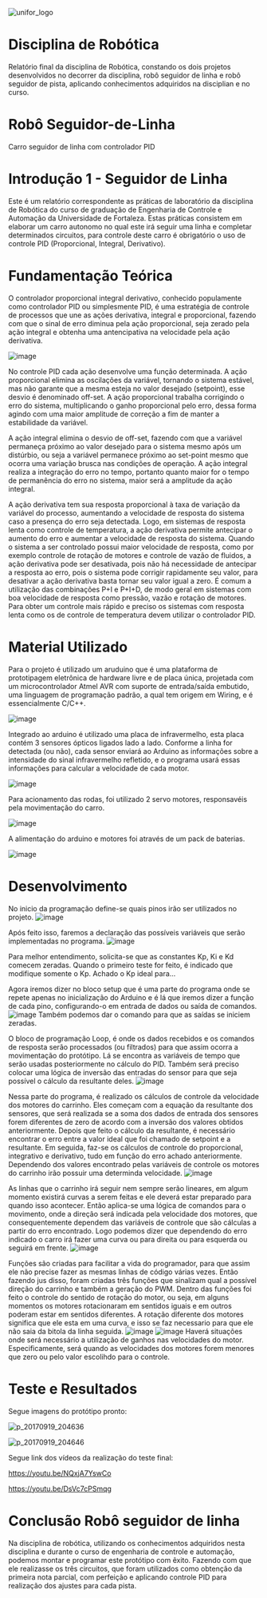 ![unifor_logo](https://user-images.githubusercontent.com/32148244/30723505-3ff3405a-9f0e-11e7-81fc-152139920f83.jpg)

# Disciplina de Robótica

Relatório final da disciplina de Robótica, constando os dois projetos desenvolvidos no decorrer da disciplina, robô seguidor de linha e robô seguidor de pista, aplicando conhecimentos adquiridos na disciplian e no curso.

# Robô Seguidor-de-Linha
Carro seguidor de linha com controlador PID

# Introdução 1 - Seguidor de Linha
Este é um relatório correspondente as práticas de laboratório da disciplina de Robótica do curso de graduação de Engenharia de Controle e Automação da Universidade de Fortaleza. Estas práticas consistem em elaborar um carro autonomo no qual este irá seguir uma linha e completar determinados circuitos, para controle deste carro é obrigatório o uso de controle PID (Proporcional, Integral, Derivativo).

# Fundamentação Teórica
O controlador proporcional integral derivativo, conhecido populamente como controlador PID ou simplesmente PID, é uma estratégia de controle de processos que une as ações derivativa, integral e proporcional, fazendo com que o sinal de erro diminua pela ação proporcional, seja zerado pela ação integral e obtenha uma antencipativa na velocidade pela ação derivativa.

![image](https://user-images.githubusercontent.com/32148244/30890172-37492e3a-a2f9-11e7-8d54-d9a767ae875c.png)

No controle PID cada ação desenvolve uma função determinada.
A ação proporcional elimina as oscilações da variável, tornando o sistema estável, mas não garante que a mesma esteja no valor desejado (setpoint), esse desvio é denominado off-set. A ação proporcional trabalha corrigindo o erro do sistema, multiplicando o ganho proporcional pelo erro, dessa forma agindo com uma maior amplitude de correção a fim de manter a estabilidade da variável.

A ação integral elimina o desvio de off-set, fazendo com que a variável permaneça próximo ao valor desejado para o sistema mesmo após um distúrbio,  ou seja a variável permanece próximo ao set-point mesmo que ocorra uma variação brusca nas condições de operação. A ação integral realiza a integração do erro no tempo, portanto quanto maior for o tempo de permanência do erro no sistema, maior será a amplitude da ação integral.

A ação derivativa tem sua resposta  proporcional à taxa de variação da variável do processo, aumentando a velocidade de resposta do sistema caso a presença do erro seja detectada. Logo, em sistemas de resposta lenta como controle de temperatura, a ação derivativa permite antecipar o aumento do erro e aumentar a velocidade de resposta do sistema. Quando o sistema a ser controlado possui maior velocidade de resposta, como por exemplo controle de rotação de motores e controle de vazão de fluidos, a ação derivativa pode ser desativada, pois não há necessidade de antecipar a resposta ao erro, pois o sistema pode corrigir rapidamente seu valor, para desativar a ação derivativa basta tornar seu valor igual a zero.
É comum a utilização das combinações P+I e P+I+D, de modo geral em sistemas com boa velocidade de resposta como pressão, vazão e rotação de motores. Para obter um controle mais rápido e preciso os sistemas com resposta lenta como os de controle de temperatura devem utilizar o controlador PID.

# Material Utilizado
Para o projeto é utilizado um aruduino que é  uma plataforma de prototipagem eletrônica de hardware livre e de placa única, projetada com um microcontrolador Atmel AVR com suporte de entrada/saída embutido, uma linguagem de programação padrão, a qual tem origem em Wiring, e é essencialmente C/C++.

![image](https://user-images.githubusercontent.com/32148244/30890496-5d0e6976-a2fb-11e7-9221-f2f6f4a966d4.png)

Integrado ao arduino é utilizado uma placa de infravermelho, esta placa contém 3 sensores ópticos ligados lado a lado. Conforme a linha for detectada (ou não), cada sensor enviará ao Arduino as informações sobre a intensidade do sinal infravermelho refletido, e o programa usará essas informações para calcular a velocidade de cada motor.

![image](https://user-images.githubusercontent.com/32148244/30890555-99c9c950-a2fb-11e7-9b60-b21ccccc54d2.png)

Para acionamento das rodas, foi utilizado 2 servo motores, responsavéis pela movimentação do carro.

![image](https://user-images.githubusercontent.com/32148244/30890761-d74d0f48-a2fc-11e7-9dfa-e5fa685cd1b2.png)

A alimentação do arduino e motores foi através de um pack de baterias.

![image](https://user-images.githubusercontent.com/32148244/30890726-9669a0ea-a2fc-11e7-924b-27c59c40a049.png)

# Desenvolvimento
No inicio da programação define-se quais pinos irão ser utilizados no projeto.
![image](https://user-images.githubusercontent.com/32027941/30883629-27b02034-a2e3-11e7-99dc-43647386c345.png)

Após feito isso, faremos a declaração das possíveis variáveis que serão implementadas no programa.
![image](https://user-images.githubusercontent.com/32027941/30883870-f73be7d4-a2e3-11e7-8155-29fc88930e7e.png)

Para melhor entendimento, solicita-se que as constantes Kp, Ki e Kd comecem zeradas. Quando o primeiro teste for feito, 
é indicado que modifique somente o Kp. Achado o Kp ideal para...

Agora iremos dizer no bloco setup que é uma parte do programa onde se repete apenas no inicialização do Arduino e é lá que iremos dizer a função de cada pino,  configurando-o em entrada de dados ou saída de comandos.
![image](https://user-images.githubusercontent.com/32027941/30884235-39bcb13c-a2e5-11e7-846e-9f68c9d9ec11.png)
Também podemos dar o comando para que as saídas se iniciem zeradas.

O bloco de programação Loop, é onde os dados recebidos e os comandos de resposta serão processados (ou filtrados) para que assim ocorra a movimentação do protótipo. Lá se encontra as variáveis de tempo que serão usadas posteriormente no cálculo do PID. Também será preciso colocar uma lógica de inversão das entradas do sensor para que seja possível o cálculo da resultante deles.
![image](https://user-images.githubusercontent.com/32027941/30884632-bd095882-a2e6-11e7-8248-94b1c5dc8760.png)

Nessa parte do programa, é realizado os cálculos de controle da velocidade dos motores do carrinho. Eles começam com a equação da resultante dos sensores, que será realizada se a soma dos dados de entrada dos sensores forem diferentes de zero de acordo com a inversão dos valores obtidos anteriormente. Depois que feito o cálculo da resultante, é necessário encontrar o erro entre a valor ideal que foi chamado de setpoint e a resultante. Em seguida, faz-se os cálculos de controle do proporcional, integrativo e derivativo, tudo em função do erro achado anteriormente. Dependendo dos valores encontrado pelas variáveis de controle os motores do carrinho irão possuir uma determinda velocidade.
![image](https://user-images.githubusercontent.com/32027941/30884825-6d5729b2-a2e7-11e7-87f0-81bb78423ff9.png)

As linhas que o carrinho irá seguir nem sempre serão lineares, em algum momento existirá curvas a serem feitas e ele deverá estar preparado para quando isso acontecer. Então aplica-se uma lógica de comandos para o movimento, onde a direção será indicada pela velocidade dos motores, que consequentemente dependem das variáveis de controle que são cálculas a partir do erro encontrado. Logo podemos dizer que dependendo do erro indicado o carro irá fazer uma curva ou para direita ou para esquerda ou seguirá em frente.
![image](https://user-images.githubusercontent.com/32027941/30885426-9a8a2248-a2e9-11e7-8545-a45d546c845c.png)

Funções são criadas para facilitar a vida do programador, para que assim ele não precise fazer as mesmas linhas de código várias vezes. Então fazendo jus disso, foram criadas três funções que sinalizam qual a possível direção do carrinho e também a geração do PWM. Dentro das funções foi feito o controle do sentido de rotação do motor, ou seja, em alguns momentos os motores rotacionaram em sentidos iguais e em outros poderam estar em sentidos diferentes. A rotação diferente dos motores significa que ele esta em uma curva, e isso se faz necessario para que ele não saia da bitola da linha seguida.
![image](https://user-images.githubusercontent.com/32027941/30885618-527bbec0-a2ea-11e7-8611-8c0df927498c.png)
![image](https://user-images.githubusercontent.com/32027941/30885726-cebab91e-a2ea-11e7-8e88-03a688049471.png)
Haverá situações onde será necessário a utilização de ganhos nas velocidades do motor. Especificamente, será quando as velocidades dos motores forem menores que zero ou pelo valor escolihdo para o controle.

# Teste e Resultados

Segue imagens do protótipo pronto:

![p_20170919_204636](https://user-images.githubusercontent.com/32148244/30933070-ce455dbc-a39f-11e7-9a3f-11a366e967d3.jpg)

![p_20170919_204646](https://user-images.githubusercontent.com/32148244/30933071-ce4b0488-a39f-11e7-9ea5-f43e4a5ad919.jpg)

Segue link dos vídeos da realização do teste final:

https://youtu.be/NQxjA7YswCo

https://youtu.be/DsVc7cPSmqg

# Conclusão Robô seguidor de linha
Na disciplina de robótica, utilizando os conhecimentos adquiridos nesta disciplina e durante o curso de engenharia de controle e automação, podemos montar e programar este protótipo com êxito. Fazendo com que ele realizasse os três circuitos, que foram utilizados como obtenção da primeira nota parcial, com perfeição e aplicando controle PID para realização dos ajustes para cada pista.

